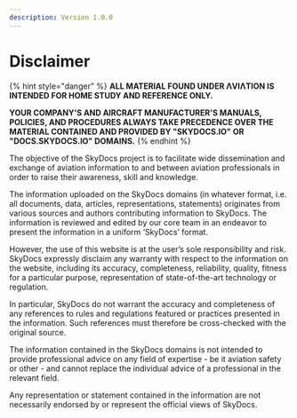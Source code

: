```yaml
---
description: Version 1.0.0
---
```


# Disclaimer

{% hint style="danger" %}
**ALL MATERIAL FOUND UNDER ΛVIΛTION IS INTENDED FOR HOME STUDY AND REFERENCE ONLY.**

**YOUR COMPANY'S AND AIRCRAFT MANUFACTURER'S MANUALS, POLICIES, AND PROCEDURES ALWAYS TAKE PRECEDENCE OVER THE MATERIAL CONTAINED AND PROVIDED BY "SKYDOCS.IO" OR "DOCS.SKYDOCS.IO" DOMAINS.**
{% endhint %}

The objective of the SkyDocs project is to facilitate wide dissemination and exchange of aviation information to and between aviation professionals in order to raise their awareness, skill and knowledge.

The information uploaded on the SkyDocs domains (in whatever format, i.e. all documents, data, articles, representations, statements) originates from various sources and authors contributing information to SkyDocs. The information is reviewed and edited by our core team in an endeavor to present the information in a uniform ‘SkyDocs’ format.

However, the use of this website is at the user’s sole responsibility and risk. SkyDocs expressly disclaim any warranty with respect to the information on the website, including its accuracy, completeness, reliability, quality, fitness for a particular purpose, representation of state-of-the-art technology or regulation.

In particular, SkyDocs do not warrant the accuracy and completeness of any references to rules and regulations featured or practices presented in the information. Such references must therefore be cross-checked with the original source.

The information contained in the SkyDocs domains is not intended to provide professional advice on any field of expertise - be it aviation safety or other - and cannot replace the individual advice of a professional in the relevant field.

Any representation or statement contained in the information are not necessarily endorsed by or represent the official views of SkyDocs.

